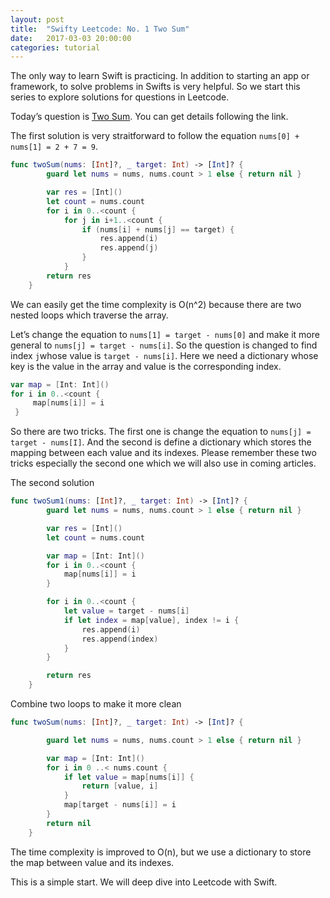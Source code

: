 ```yaml
---
layout: post
title:  "Swifty Leetcode: No. 1 Two Sum"
date:   2017-03-03 20:00:00
categories: tutorial
---
```


The only way to learn Swift is practicing. In addition to starting an app or framework,  to solve problems in Swifts is very helpful. So we start this series to  explore solutions for questions in Leetcode.

Today’s question is [Two Sum](https://leetcode.com/problems/two-sum/?tab=Description). You can get details following the link.

The first solution is very straitforward to follow the equation `nums[0] + nums[1] = 2 + 7 = 9`.

```swift
func twoSum(nums: [Int]?, _ target: Int) -> [Int]? {
        guard let nums = nums, nums.count > 1 else { return nil }

        var res = [Int]()
        let count = nums.count
        for i in 0..<count {
            for j in i+1..<count {
                if (nums[i] + nums[j] == target) {
                    res.append(i)
                    res.append(j)
                }
            }
        return res
    }
```

We can easily get the time complexity is O(n^2) because there are two nested loops which traverse the array.

Let’s change the equation to `nums[1] = target - nums[0]` and make it more general to `nums[j] = target - nums[i]`. So the question is changed to find index `j`whose value is `target - nums[i]`. Here we need a dictionary whose key is the value in the array and value is the corresponding index.

```swift
var map = [Int: Int]()
for i in 0..<count {
     map[nums[i]] = i
 }
```

So there are two tricks. The first one is change the equation to `nums[j] = target - nums[I]`. And the second is define a dictionary which stores the mapping between each value and its indexes. Please remember these two tricks especially the second one which we will also use in coming articles.

The second solution

```swift
func twoSum1(nums: [Int]?, _ target: Int) -> [Int]? {
        guard let nums = nums, nums.count > 1 else { return nil }

        var res = [Int]()
        let count = nums.count

        var map = [Int: Int]()
        for i in 0..<count {
            map[nums[i]] = i
        }

        for i in 0..<count {
            let value = target - nums[i]
            if let index = map[value], index != i {
                res.append(i)
                res.append(index)
            }
        }

        return res
    }
```

Combine two loops to make it more clean

```swift
func twoSum(nums: [Int]?, _ target: Int) -> [Int]? {

        guard let nums = nums, nums.count > 1 else { return nil }

        var map = [Int: Int]()
        for i in 0 ..< nums.count {
            if let value = map[nums[i]] {
                return [value, i]
            }
            map[target - nums[i]] = i
        }
        return nil
    }
```

The time complexity is improved to O(n), but we use a dictionary to store the map between value and its indexes.

This is a simple start. We will deep dive into Leetcode with Swift.
